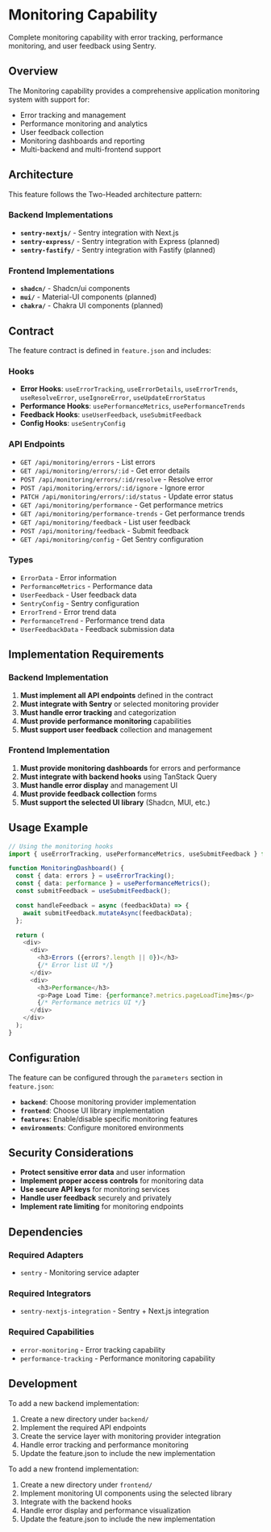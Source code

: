 # Monitoring Capability

Complete monitoring capability with error tracking, performance monitoring, and user feedback using Sentry.

## Overview

The Monitoring capability provides a comprehensive application monitoring system with support for:
- Error tracking and management
- Performance monitoring and analytics
- User feedback collection
- Monitoring dashboards and reporting
- Multi-backend and multi-frontend support

## Architecture

This feature follows the Two-Headed architecture pattern:

### Backend Implementations
- **`sentry-nextjs/`** - Sentry integration with Next.js
- **`sentry-express/`** - Sentry integration with Express (planned)
- **`sentry-fastify/`** - Sentry integration with Fastify (planned)

### Frontend Implementations
- **`shadcn/`** - Shadcn/ui components
- **`mui/`** - Material-UI components (planned)
- **`chakra/`** - Chakra UI components (planned)

## Contract

The feature contract is defined in `feature.json` and includes:

### Hooks
- **Error Hooks**: `useErrorTracking`, `useErrorDetails`, `useErrorTrends`, `useResolveError`, `useIgnoreError`, `useUpdateErrorStatus`
- **Performance Hooks**: `usePerformanceMetrics`, `usePerformanceTrends`
- **Feedback Hooks**: `useUserFeedback`, `useSubmitFeedback`
- **Config Hooks**: `useSentryConfig`

### API Endpoints
- `GET /api/monitoring/errors` - List errors
- `GET /api/monitoring/errors/:id` - Get error details
- `POST /api/monitoring/errors/:id/resolve` - Resolve error
- `POST /api/monitoring/errors/:id/ignore` - Ignore error
- `PATCH /api/monitoring/errors/:id/status` - Update error status
- `GET /api/monitoring/performance` - Get performance metrics
- `GET /api/monitoring/performance-trends` - Get performance trends
- `GET /api/monitoring/feedback` - List user feedback
- `POST /api/monitoring/feedback` - Submit feedback
- `GET /api/monitoring/config` - Get Sentry configuration

### Types
- `ErrorData` - Error information
- `PerformanceMetrics` - Performance data
- `UserFeedback` - User feedback data
- `SentryConfig` - Sentry configuration
- `ErrorTrend` - Error trend data
- `PerformanceTrend` - Performance trend data
- `UserFeedbackData` - Feedback submission data

## Implementation Requirements

### Backend Implementation
1. **Must implement all API endpoints** defined in the contract
2. **Must integrate with Sentry** or selected monitoring provider
3. **Must handle error tracking** and categorization
4. **Must provide performance monitoring** capabilities
5. **Must support user feedback** collection and management

### Frontend Implementation
1. **Must provide monitoring dashboards** for errors and performance
2. **Must integrate with backend hooks** using TanStack Query
3. **Must handle error display** and management UI
4. **Must provide feedback collection** forms
5. **Must support the selected UI library** (Shadcn, MUI, etc.)

## Usage Example

```typescript
// Using the monitoring hooks
import { useErrorTracking, usePerformanceMetrics, useSubmitFeedback } from '@/lib/monitoring/hooks';

function MonitoringDashboard() {
  const { data: errors } = useErrorTracking();
  const { data: performance } = usePerformanceMetrics();
  const submitFeedback = useSubmitFeedback();

  const handleFeedback = async (feedbackData) => {
    await submitFeedback.mutateAsync(feedbackData);
  };

  return (
    <div>
      <div>
        <h3>Errors ({errors?.length || 0})</h3>
        {/* Error list UI */}
      </div>
      <div>
        <h3>Performance</h3>
        <p>Page Load Time: {performance?.metrics.pageLoadTime}ms</p>
        {/* Performance metrics UI */}
      </div>
    </div>
  );
}
```

## Configuration

The feature can be configured through the `parameters` section in `feature.json`:

- **`backend`**: Choose monitoring provider implementation
- **`frontend`**: Choose UI library implementation
- **`features`**: Enable/disable specific monitoring features
- **`environments`**: Configure monitored environments

## Security Considerations

- **Protect sensitive error data** and user information
- **Implement proper access controls** for monitoring data
- **Use secure API keys** for monitoring services
- **Handle user feedback** securely and privately
- **Implement rate limiting** for monitoring endpoints

## Dependencies

### Required Adapters
- `sentry` - Monitoring service adapter

### Required Integrators
- `sentry-nextjs-integration` - Sentry + Next.js integration

### Required Capabilities
- `error-monitoring` - Error tracking capability
- `performance-tracking` - Performance monitoring capability

## Development

To add a new backend implementation:

1. Create a new directory under `backend/`
2. Implement the required API endpoints
3. Create the service layer with monitoring provider integration
4. Handle error tracking and performance monitoring
5. Update the feature.json to include the new implementation

To add a new frontend implementation:

1. Create a new directory under `frontend/`
2. Implement monitoring UI components using the selected library
3. Integrate with the backend hooks
4. Handle error display and performance visualization
5. Update the feature.json to include the new implementation
